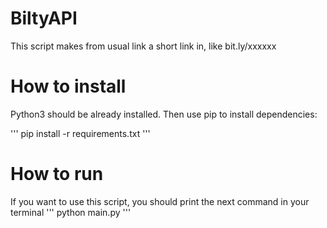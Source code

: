 # BiltyAPI
This script makes from usual link a short link in, like bit.ly/xxxxxx

# How to install

Python3 should be already installed. Then use pip to install dependencies:

'''
pip install -r requirements.txt
'''
# How to run

If you want to use this script, you should print the next command in your terminal
'''
python main.py <link>
'''

